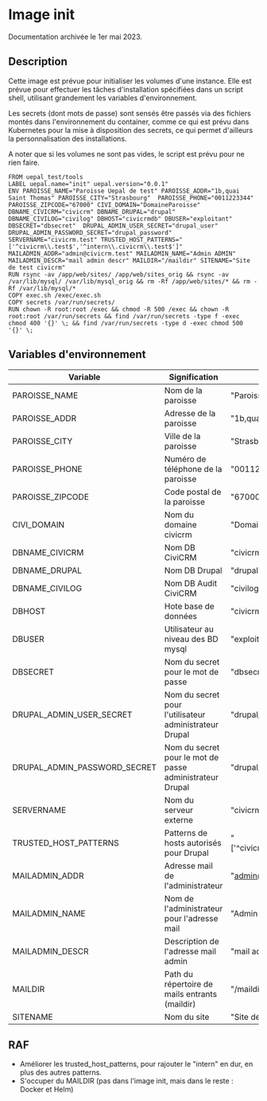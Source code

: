 # Image init

Documentation archivée le 1er mai 2023.

## Description

Cette image est prévue pour initialiser les volumes d'une instance.
Elle est prévue pour effectuer les tâches d'installation spécifiées dans un script shell, utilisant grandement les variables d'environnement.

Les secrets (dont mots de passe) sont sensés être passés via des fichiers montés dans l'environnement du container, comme ce qui est prévu dans Kubernetes pour la mise à disposition des secrets, ce qui permet d'ailleurs la personnalisation des installations.

A noter que si les volumes ne sont pas vides, le script est prévu pour ne rien faire.


``` Docker
FROM uepal_test/tools
LABEL uepal.name="init" uepal.version="0.0.1"
ENV PAROISSE_NAME="Paroisse Uepal de test" PAROISSE_ADDR="1b,quai Saint Thomas" PAROISSE_CITY="Strasbourg"  PAROISSE_PHONE="0011223344" PAROISSE_ZIPCODE="67000" CIVI_DOMAIN="DomaineParoisse" DBNAME_CIVICRM="civicrm" DBNAME_DRUPAL="drupal" DBNAME_CIVILOG="civilog" DBHOST="civicrmdb" DBUSER="exploitant" DBSECRET="dbsecret"  DRUPAL_ADMIN_USER_SECRET="drupal_user" DRUPAL_ADMIN_PASSWORD_SECRET="drupal_password" SERVERNAME="civicrm.test" TRUSTED_HOST_PATTERNS="['^civicrm\\.test$','^intern\\.civicrm\\.test$']" MAILADMIN_ADDR="admin@civicrm.test" MAILADMIN_NAME="Admin ADMIN" MAILADMIN_DESCR="mail admin descr" MAILDIR="/maildir" SITENAME="Site de test civicrm"
RUN rsync -av /app/web/sites/ /app/web/sites_orig && rsync -av /var/lib/mysql/ /var/lib/mysql_orig && rm -Rf /app/web/sites/* && rm -Rf /var/lib/mysql/*
COPY exec.sh /exec/exec.sh
COPY secrets /var/run/secrets/
RUN chown -R root:root /exec && chmod -R 500 /exec && chown -R root:root /var/run/secrets && find /var/run/secrets -type f -exec chmod 400 '{}' \; && find /var/run/secrets -type d -exec chmod 500 '{}' \;
```

## Variables d'environnement
|Variable|Signification|Default Docker
|---|---|---|
|PAROISSE\_NAME|Nom de la paroisse|"Paroisse Uepal de test"|
|PAROISSE\_ADDR|Adresse de la paroisse|"1b,quai Saint Thomas"|
|PAROISSE\_CITY|Ville de la paroisse|"Strasbourg"|
|PAROISSE\_PHONE|Numéro de téléphone de la paroisse|"0011223344"|
|PAROISSE\_ZIPCODE|Code postal de la paroisse|"67000"|
|CIVI\_DOMAIN|Nom du domaine civicrm|"DomaineParoisse"|
|DBNAME\_CIVICRM|Nom DB CiviCRM|"civicrm"|
|DBNAME\_DRUPAL|Nom DB Drupal|"drupal" |
|DBNAME\_CIVILOG|Nom DB Audit CiviCRM|"civilog"|
|DBHOST|Hote base de données|"civicrmdb"|
|DBUSER|Utilisateur au niveau des BD mysql|"exploitant"| 
|DBSECRET|Nom du secret pour le mot de passe|"dbsecret"|
|DRUPAL\_ADMIN\_USER\_SECRET|Nom du secret pour l'utilisateur administrateur Drupal|"drupal_user"|
|DRUPAL\_ADMIN\_PASSWORD\_SECRET|Nom du secret pour le mot de passe administrateur Drupal|"drupal_password"|
|SERVERNAME|Nom du serveur externe|"civicrm.test" |
|TRUSTED\_HOST\_PATTERNS|Patterns de hosts autorisés pour Drupal|"['^civicrm\\.test$','^intern\\.civicrm\\.test$']"|
|MAILADMIN\_ADDR|Adresse mail de l'administrateur|"admin@civicrm.test" |
|MAILADMIN\_NAME|Nom de l'administrateur pour l'adresse mail|"Admin ADMIN" |
|MAILADMIN\_DESCR|Description de l'adresse mail admin|"mail admin descr"|
|MAILDIR|Path du répertoire de mails entrants (maildir)|"/maildir"| 
|SITENAME|Nom du site|"Site de test civicrm"|


## RAF

* Améliorer les trusted\_host\_patterns, pour rajouter le "intern" en dur, en plus des autres patterns.
* S'occuper du MAILDIR (pas dans l'image init, mais dans le reste : Docker et Helm)
